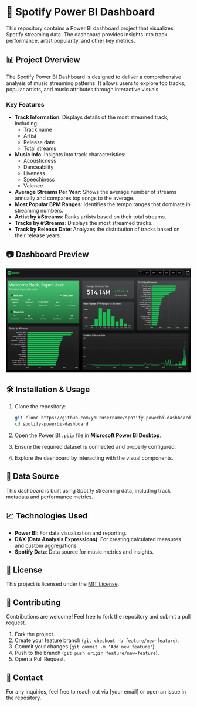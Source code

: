# 🎵 Spotify Power BI Dashboard

This repository contains a Power BI dashboard project that visualizes Spotify streaming data. The dashboard provides insights into track performance, artist popularity, and other key metrics.

## 📊 Project Overview

The Spotify Power BI Dashboard is designed to deliver a comprehensive analysis of music streaming patterns. It allows users to explore top tracks, popular artists, and music attributes through interactive visuals.

### Key Features

- **Track Information**: Displays details of the most streamed track, including:
    - Track name
    - Artist
    - Release date
    - Total streams
- **Music Info**: Insights into track characteristics:
    - Acousticness
    - Danceability
    - Liveness
    - Speechiness
    - Valence
- **Average Streams Per Year**: Shows the average number of streams annually and compares top songs to the average.
- **Most Popular BPM Ranges**: Identifies the tempo ranges that dominate in streaming numbers.
- **Artist by #Streams**: Ranks artists based on their total streams.
- **Tracks by #Streams**: Displays the most streamed tracks.
- **Track by Release Date**: Analyzes the distribution of tracks based on their release years.

## 📷 Dashboard Preview

![Spotify Dashboard](Spotify.png)

## 🛠️ Installation & Usage

1. Clone the repository:

    ```bash
    git clone https://github.com/yourusername/spotify-powerbi-dashboard.git
    cd spotify-powerbi-dashboard
    ```

2. Open the Power BI `.pbix` file in **Microsoft Power BI Desktop**.

3. Ensure the required dataset is connected and properly configured.

4. Explore the dashboard by interacting with the visual components.

## 📌 Data Source

This dashboard is built using Spotify streaming data, including track metadata and performance metrics.

## 📈 Technologies Used

- **Power BI**: For data visualization and reporting.
- **DAX (Data Analysis Expressions)**: For creating calculated measures and custom aggregations.
- **Spotify Data**: Data source for music metrics and insights.

## 📄 License

This project is licensed under the [MIT License](LICENSE).

## 🤝 Contributing

Contributions are welcome! Feel free to fork the repository and submit a pull request.

1. Fork the project.
2. Create your feature branch (`git checkout -b feature/new-feature`).
3. Commit your changes (`git commit -m 'Add new feature'`).
4. Push to the branch (`git push origin feature/new-feature`).
5. Open a Pull Request.

## 📧 Contact

For any inquiries, feel free to reach out via [your email] or open an issue in the repository.

